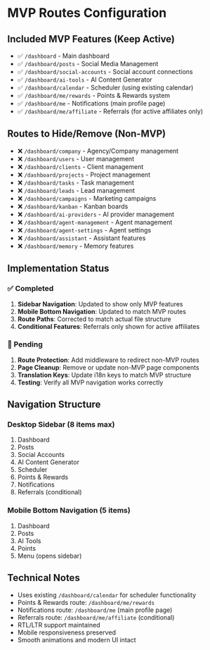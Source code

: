 # MVP Routes Configuration

## Included MVP Features (Keep Active)
- ✅ `/dashboard` - Main dashboard
- ✅ `/dashboard/posts` - Social Media Management
- ✅ `/dashboard/social-accounts` - Social account connections
- ✅ `/dashboard/ai-tools` - AI Content Generator
- ✅ `/dashboard/calendar` - Scheduler (using existing calendar)
- ✅ `/dashboard/me/rewards` - Points & Rewards system
- ✅ `/dashboard/me` - Notifications (main profile page)
- ✅ `/dashboard/me/affiliate` - Referrals (for active affiliates only)

## Routes to Hide/Remove (Non-MVP)
- ❌ `/dashboard/company` - Agency/Company management
- ❌ `/dashboard/users` - User management
- ❌ `/dashboard/clients` - Client management  
- ❌ `/dashboard/projects` - Project management
- ❌ `/dashboard/tasks` - Task management
- ❌ `/dashboard/leads` - Lead management
- ❌ `/dashboard/campaigns` - Marketing campaigns
- ❌ `/dashboard/kanban` - Kanban boards
- ❌ `/dashboard/ai-providers` - AI provider management
- ❌ `/dashboard/agent-management` - Agent management
- ❌ `/dashboard/agent-settings` - Agent settings
- ❌ `/dashboard/assistant` - Assistant features
- ❌ `/dashboard/memory` - Memory features

## Implementation Status

### ✅ Completed
1. **Sidebar Navigation**: Updated to show only MVP features
2. **Mobile Bottom Navigation**: Updated to match MVP routes
3. **Route Paths**: Corrected to match actual file structure
4. **Conditional Features**: Referrals only shown for active affiliates

### 🔄 Pending
1. **Route Protection**: Add middleware to redirect non-MVP routes
2. **Page Cleanup**: Remove or update non-MVP page components
3. **Translation Keys**: Update i18n keys to match MVP structure
4. **Testing**: Verify all MVP navigation works correctly

## Navigation Structure

### Desktop Sidebar (8 items max)
1. Dashboard
2. Posts
3. Social Accounts  
4. AI Content Generator
5. Scheduler
6. Points & Rewards
7. Notifications
8. Referrals (conditional)

### Mobile Bottom Navigation (5 items)
1. Dashboard
2. Posts
3. AI Tools
4. Points
5. Menu (opens sidebar)

## Technical Notes
- Uses existing `/dashboard/calendar` for scheduler functionality
- Points & Rewards route: `/dashboard/me/rewards`
- Notifications route: `/dashboard/me` (main profile page)
- Referrals route: `/dashboard/me/affiliate` (conditional)
- RTL/LTR support maintained
- Mobile responsiveness preserved
- Smooth animations and modern UI intact
